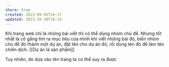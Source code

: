 ```yaml
---
share: true
created: 2023-09-05T16:17
updated: 2023-10-30T18:24
---
```


Khi trang web chỉ là những bài viết thì có thể dùng nhóm chủ đề. Nhưng tốt nhất là cố gắng tìm ra mục tiêu của mình khi viết những bài đó, biến nhóm chủ đề đó thành một dự án, đặt tên cho dự án đó, rồi dùng tên đó để làm tên chiến dịch.
[[Dự án là sản phẩm]]

Tuy nhiên, do dựa vào tên trang ta có thể suy ra được